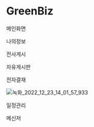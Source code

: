 # GreenBiz
메인화면












나의정보












전사게시









자유게시판



전자결재

![녹화_2022_12_23_14_01_57_933](https://user-images.githubusercontent.com/100750066/209275512-c581409a-3a22-4518-9c8e-63a25631bea4.gif)







일정관리






메신저 
